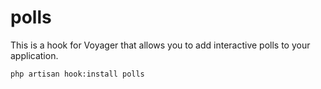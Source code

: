 # polls
This is a hook for Voyager that allows you to add interactive polls to your application.

```bash
php artisan hook:install polls
```
